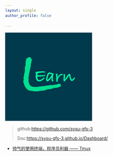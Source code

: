 ```yaml
---
layout: single
author_profile: false

---
```


![image-20190629175331897](./img/logo.png)

>github:https://github.com/sysu-gfs-3
>
>Doc:https://sysu-gfs-3.github.io/Dashboard/



- [帅气的使用终端，程序员利器 —— Tmux](Tmux.md)

